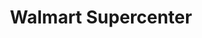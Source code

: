 ---
title: "Walmart Supercenter"
url: /richmond/walmart-supercenter-brooks-road/
shop: Supermarkt
---